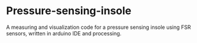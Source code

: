 # Pressure-sensing-insole
A measuring and visualization code for a pressure sensing insole using FSR sensors, written in arduino IDE and processing.
